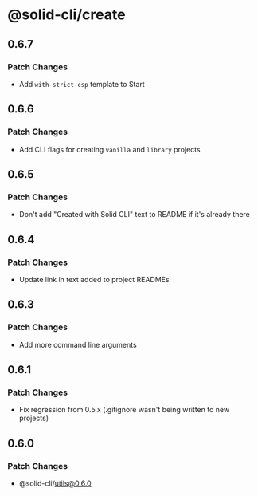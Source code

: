 # @solid-cli/create

## 0.6.7

### Patch Changes

- Add `with-strict-csp` template to Start

## 0.6.6

### Patch Changes

- Add CLI flags for creating `vanilla` and `library` projects

## 0.6.5

### Patch Changes

- Don't add "Created with Solid CLI" text to README if it's already there

## 0.6.4

### Patch Changes

- Update link in text added to project READMEs

## 0.6.3

### Patch Changes

- Add more command line arguments

## 0.6.1

### Patch Changes

- Fix regression from 0.5.x (.gitignore wasn't being written to new projects)

## 0.6.0

### Patch Changes

- @solid-cli/utils@0.6.0
